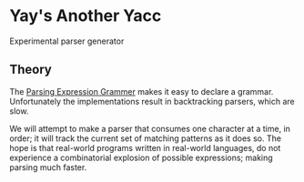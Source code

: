 

# Yay's Another Yacc 

Experimental parser generator

## Theory

The [Parsing Expression Grammer](https://en.wikipedia.org/wiki/Parsing_expression_grammar) makes it easy to declare a grammar. Unfortunately the implementations result in backtracking parsers, which are slow.  

We will attempt to make a parser that consumes one character at a time, in order; it will track the current set of matching patterns as it does so. The hope is that real-world programs written in real-world languages, do not experience a combinatorial explosion of possible expressions; making parsing much faster.   